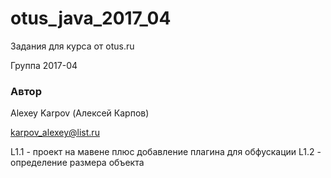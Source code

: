 # otus_java_2017_04
Задания для курса от otus.ru

Группа 2017-04

### Автор 
Alexey Karpov (Алексей Карпов)

karpov_alexey@list.ru

L1.1 - проект на мавене плюс добавление плагина для обфускации
L1.2 - определение размера объекта

